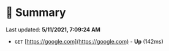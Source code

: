 # 📖 Summary
Last updated: **5/11/2021, 7:09:24 AM**

- `GET` [https://google.com](https://google.com) - **Up** (142ms)
